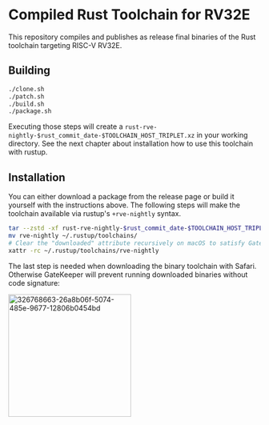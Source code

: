 # Compiled Rust Toolchain for RV32E

This repository compiles and publishes as release final binaries of the Rust toolchain targeting RISC-V RV32E.

## Building

```sh
./clone.sh
./patch.sh
./build.sh
./package.sh
```

Executing those steps will create a `rust-rve-nightly-$rust_commit_date-$TOOLCHAIN_HOST_TRIPLET.xz` in your working directory. See the next chapter about installation how to use this
toolchain with rustup.

## Installation

You can either download a package from the release page or build it yourself with the instructions above. The following steps will make the toolchain available via rustup's
`+rve-nightly` syntax.

``` sh
tar --zstd -xf rust-rve-nightly-$rust_commit_date-$TOOLCHAIN_HOST_TRIPLET.xz
mv rve-nightly ~/.rustup/toolchains/
# Clear the "downloaded" attribute recursively on macOS to satisfy GateKeeper
xattr -rc ~/.rustup/toolchains/rve-nightly
```

The last step is needed when downloading the binary toolchain with Safari. Otherwise GateKeeper will prevent running downloaded binaries without code signature:

<img width="245" alt="326768663-26a8b06f-5074-485e-9677-12806b0454bd" src="https://github.com/paritytech/rustc-rv32e-toolchain/assets/2580396/5fd140ae-526c-435c-8e6c-ba91a3ab27d3">
